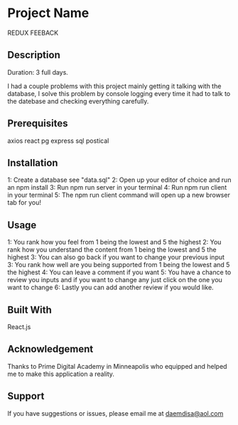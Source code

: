 # Project Name
 REDUX FEEBACK

## Description
Duration: 3 full days.

I had a couple problems with this project mainly getting it talking with the database, I solve this problem by console logging every time it had to talk to the datebase and checking everything carefully.

## Prerequisites
axios
react
pg
express
sql postical

## Installation
1: Create a database see "data.sql"
2: Open up your editor of choice and run an npm install
3: Run npm run server in your terminal
4: Run npm run client in your terminal
5: The npm run client command will open up a new browser tab for you!

## Usage
1: You rank how you feel from 1 being the lowest and 5 the highest
2: You rank how you understand the content from 1 being the lowest and 5 the highest
3: You can also go back if you want to change your previous input
3: You rank how well are you being supported from 1 being the lowest and 5 the highest
4: You can leave a comment if you want
5: You have a chance to review you inputs and if you want to change any just click on the one you want to change
6: Lastly you can add another review if you would like.

## Built With
React.js


## Acknowledgement
Thanks to Prime Digital Academy in Minneapolis who equipped and helped me to make this application a reality.

## Support
If you have suggestions or issues, please email me at daemdisa@aol.com